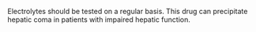 Electrolytes should be tested on a regular basis. This drug can precipitate hepatic coma in patients with impaired hepatic function.